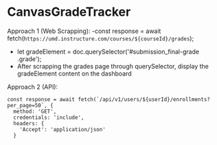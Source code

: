 # CanvasGradeTracker

Approach 1 (Web Scrapping):
  -const response = await fetch(`https://umd.instructure.com/courses/${courseId}/grades`);
  - let gradeElement = doc.querySelector('#submission_final-grade .grade');
  - After scrapping the grades page through querySelector, display the gradeElement content on the dashboard


Approach 2 (API):

    const response = await fetch(`/api/v1/users/${userId}/enrollments?per_page=50`, {
      method: 'GET',
      credentials: 'include',
      headers: {
        'Accept': 'application/json'
      }
